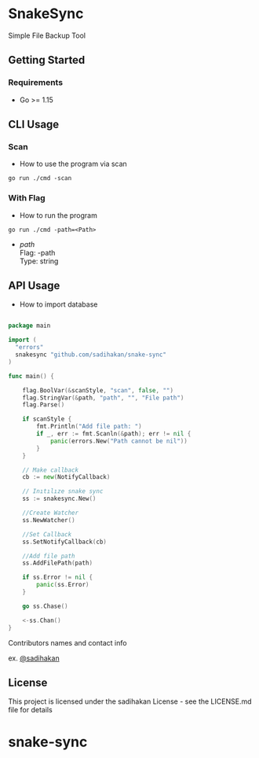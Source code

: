 # SnakeSync

Simple File Backup Tool

## Getting Started

### Requirements

* Go >= 1.15

## CLI Usage

### Scan
* How to use the program via scan

```
go run ./cmd -scan 
```

### With Flag

* How to run the program

```
go run ./cmd -path=<Path> 
```

- *path*  
Flag: -path  
Type: string  


## API Usage
* How to import database

```go

package main

import (
  "errors"
  snakesync "github.com/sadihakan/snake-sync"
)

func main() {

	flag.BoolVar(&scanStyle, "scan", false, "")
	flag.StringVar(&path, "path", "", "File path")
	flag.Parse()

	if scanStyle {
		fmt.Println("Add file path: ")
		if _, err := fmt.Scanln(&path); err != nil {
			panic(errors.New("Path cannot be nil"))
		}
	}

	// Make callback
	cb := new(NotifyCallback)

	// Inıtılıze snake sync
	ss := snakesync.New()

	//Create Watcher
	ss.NewWatcher()

	//Set Callback
	ss.SetNotifyCallback(cb)

	//Add file path
	ss.AddFilePath(path)

	if ss.Error != nil {
		panic(ss.Error)
	}

	go ss.Chase()

	<-ss.Chan()
}
```

Contributors names and contact info

ex. [@sadihakan](https://github.com/sadihakan/)

## License

This project is licensed under the sadihakan License - see the LICENSE.md file for details


# snake-sync
